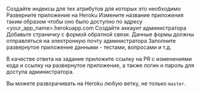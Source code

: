 Создайте индексы для тех атрибутов для которых это необходимо
Разверните приложение на Heroku
Измените название приложения таким образом чтобы оно было доступно по адресу <your_app_name>.herokuapp.com
Создайте аккаунт администратора
Добавьте страничку с формой обратной связи. Данные формы должны отправляться на электронную почту администратора
Заполните развернутое приложение данными - тестами, вопросами и т.д.

В качестве ответа на задание приложите ссылку на PR с изменениями кода и ссылку на развернутое приложение, а также логин и пароль для доступа администратора.

Вы можете разворачивать на Heroku любую ветку, не только `master`.
